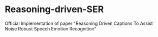 # Reasoning-driven-SER
Official Implementation of paper "Reasoning Driven Captions To Assist Noise Robust Speech Emotion Recognition"
